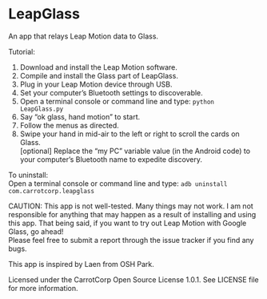 LeapGlass
=========

An app that relays Leap Motion data to Glass.

Tutorial:  
1. Download and install the Leap Motion software.  
2. Compile and install the Glass part of LeapGlass.  
3. Plug in your Leap Motion device through USB.  
4. Set your computer’s Bluetooth settings to discoverable.  
5. Open a terminal console or command line and type: ```python LeapGlass.py```  
6. Say “ok glass, hand motion” to start.  
7. Follow the menus as directed.  
8. Swipe your hand in mid-air to the left or right to scroll the cards on Glass.  
[optional] Replace the “my PC” variable value (in the Android code) to your computer’s Bluetooth name to expedite discovery.  

To uninstall:  
Open a terminal console or command line and type: ```adb uninstall com.carrotcorp.leapglass```

CAUTION: This app is not well-tested. Many things may not work. I am not responsible for anything that may happen as a result of installing and using this app. That being said, if you want to try out Leap Motion with Google Glass, go ahead!  
Please feel free to submit a report through the issue tracker if you find any bugs.

This app is inspired by Laen from OSH Park.

Licensed under the CarrotCorp Open Source License 1.0.1. See LICENSE file for more information.
